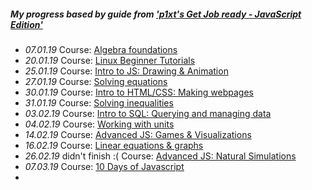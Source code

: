 ##### My progress based by guide from ['p1xt's Get Job ready - JavaScript Edition'](https://github.com/P1xt/p1xt-guides/blob/master/job-ready-javascript-edition-3.0.md)
- *07.01.19* Course: [Algebra foundations](https://www.khanacademy.org/math/algebra/introduction-to-algebra)
- *20.01.19* Course: [Linux Beginner Tutorials](https://www.linux.org/forums/linux-beginner-tutorials.123/)
- *25.01.19* Course: [Intro to JS: Drawing & Animation](https://www.khanacademy.org/computing/computer-programming/programming)
- *27.01.19* Course: [Solving equations](https://www.khanacademy.org/math/algebra/one-variable-linear-equations)
- *30.01.19* Course: [Intro to HTML/CSS: Making webpages](https://www.khanacademy.org/computing/computer-programming/sql)
- *31.01.19* Course: [Solving inequalities](https://www.khanacademy.org/math/algebra/one-variable-linear-inequalities)
- *03.02.19* Course: [Intro to SQL: Querying and managing data](https://www.khanacademy.org/computing/computer-programming/sql)
- *04.02.19* Course: [Working with units](https://www.khanacademy.org/math/algebra/units-in-modeling)
- *14.02.19* Course: [Advanced JS: Games & Visualizations](https://www.khanacademy.org/computing/computer-programming/programming-games-visualizations)
- *16.02.19* Course: [Linear equations & graphs](https://www.khanacademy.org/math/algebra/two-var-linear-equations)
- *26.02.19* didn't finish :( Course: [Advanced JS: Natural Simulations](https://www.khanacademy.org/computing/computer-programming/programming-natural-simulations)
- *07.03.19* Course: [10 Days of Javascript](https://www.hackerrank.com/domains/tutorials/10-days-of-javascript)
- 
